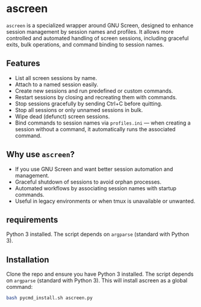 # ascreen

`ascreen` is a specialized wrapper around GNU Screen, designed to enhance session management by session names and profiles. It allows more controlled and automated handling of screen sessions, including graceful exits, bulk operations, and command binding to session names.

## Features

- List all screen sessions by name.
- Attach to a named session easily.
- Create new sessions and run predefined or custom commands.
- Restart sessions by closing and recreating them with commands.
- Stop sessions gracefully by sending Ctrl+C before quitting.
- Stop all sessions or only unnamed sessions in bulk.
- Wipe dead (defunct) screen sessions.
- Bind commands to session names via `profiles.ini` — when creating a session without a command, it automatically runs the associated command.

## Why use `ascreen`?

- If you use GNU Screen and want better session automation and management.
- Graceful shutdown of sessions to avoid orphan processes.
- Automated workflows by associating session names with startup commands.
- Useful in legacy environments or when tmux is unavailable or unwanted.

## requirements

Python 3 installed. The script depends on `argparse` (standard with Python 3).

## Installation

Clone the repo and ensure you have Python 3 installed. The script depends on `argparse` (standard with Python 3).
This will install ascreen as a global command:

```bash
bash pycmd_install.sh ascreen.py
